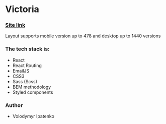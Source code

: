 # Victoria

### [Site link](https://sport-club-victoria.com.ua/)

Layout supports mobile version up to 478 and desktop up to 1440 versions

### The tech stack is:

- React
- React Routing
- EmailJS
- CSS3
- Sass (Scss)
- BEM methodology
- Styled components


### Author

- Volodymyr Ipatenko

